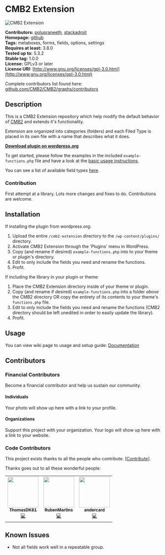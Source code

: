 # CMB2 Extension

![CMB2 Extension](https://raw.githubusercontent.com/wiki/polupraneeth/cmb2-extension/images/cmb2-extension-banner.gif)

**Contributors:**      [polupraneeth](https://github.com/polupraneeth), [stackadroit](https://github.com/stackadroit)  
**Homepage:**          [github](https://github.com/polupraneeth/cmb2-extension)  
**Tags:**              metaboxes, forms, fields, options, settings  
**Requires at least:** 3.8.0  
**Tested up to:**      5.3.2  
**Stable tag:**        1.0.0  
**License:**           GPLv3 or later  
**License URI:**       [http://www.gnu.org/licenses/gpl-3.0.html](http://www.gnu.org/licenses/gpl-3.0.html)  


Complete contributors list found here: [github.com/CMB2/CMB2/graphs/contributors](https://github.com/polupraneeth/cmb2-extension/graphs/contributors)

## Description

This is a CMB2 Extension repository which help modify the default behavior of [CMB2](https://github.com/WebDevStudios/CMB2/) and extends it's functionality.

Extension are organized into categories (folders) and each Filed Type is placed in its own file with a name that describes what it does.

**[Download plugin on wordpress.org](https://wordpress.org/plugins/cmb2-extension/)**

To get started, please follow the examples in the included `example-functions.php` file and have a look at the [basic usage instructions](https://github.com/polupraneeth/cmb2-extension/wiki/Basic-Usage).

You can see a list of available field types [here](https://github.com/polupraneeth/cmb2-extension/wiki/Field-Types#types).

### Contribution

First attempt at a library. Lots more changes and fixes to do. Contributions are welcome.

## Installation

If installing the plugin from wordpress.org:

1. Upload the entire `/cmb2-extension` directory to the `/wp-content/plugins/` directory.
2. Activate CMB2 Extension through the 'Plugins' menu in WordPress.
2. Copy (and rename if desired) `example-functions.php` into to your theme or plugin's directory.
2. Edit to only include the fields you need and rename the functions.
4. Profit.

If including the library in your plugin or theme:

1. Place the CMB2 Extension directory inside of your theme or plugin.
2. Copy (and rename if desired) `example-functions.php` into a folder *above* the CMB2 directory OR copy the entirety of its contents to your theme's `functions.php` file.
2. Edit to only include the fields you need and rename the functions (CMB2 directory should be left unedited in order to easily update the library).
4. Profit.

## Usage
You can view wiki page to usage and setup guide:
[Documentation](https://github.com/polupraneeth/cmb2-extensions/wiki)

## Contributors

### Financial Contributors

Become a financial contributor and help us sustain our community.

#### Individuals
Your photo will show up here with a link to your profile.

#### Organizations

Support this project with your organization. Your logo will show up here with a link to your website. 

### Code Contributors

This project exists thanks to all the people who contribute. [[Contribute](.github/CONTRIBUTING.md)].

Thanks goes out to all these wonderful people:

<!-- ALL-CONTRIBUTORS-LIST:START - Do not remove or modify this section -->
<!-- prettier-ignore-start -->
<!-- markdownlint-disable -->
<table>
  <tr>
    <td align="center"><a href="https://github.com/ThomasDK81"><img src="https://avatars1.githubusercontent.com/u/1492545?v=4" width="100px;" alt=""/><br /><sub><b>ThomasDK81</b></sub></a><br /><a href="https://github.com/polupraneeth/cmb2-extension/commits?author=ThomasDK81" title="Code">💻</a></td>
    <td align="center"><a href="https://github.com/RubenMartins"><img src="https://avatars1.githubusercontent.com/u/5765731?v=4" width="100px;" alt=""/><br /><sub><b>RubenMartins</b></sub></a><br /><a href="https://github.com/polupraneeth/cmb2-extension/commits?author=RubenMartins" title="Code">💻</a></td>
    <td align="center"><a href="https://github.com/andercard"><img src="https://avatars1.githubusercontent.com/u/10929498?v=4" width="100px;" alt=""/><br /><sub><b>andercard</b></sub></a><br /><a href="https://github.com/polupraneeth/cmb2-extension/commits?author=andercard" title="Code">💻</a></td>
  </tr>
</table>
<!-- markdownlint-enable -->
<!-- prettier-ignore-end -->
<!-- ALL-CONTRIBUTORS-LIST:END -->

## Known Issues

* Not all fields work well in a repeatable group.

